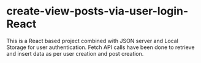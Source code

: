 # create-view-posts-via-user-login-React
This is a React based project combined with JSON server and Local Storage for user authentication.  Fetch API calls have been done to retrieve and insert data as per user creation and post creation.
